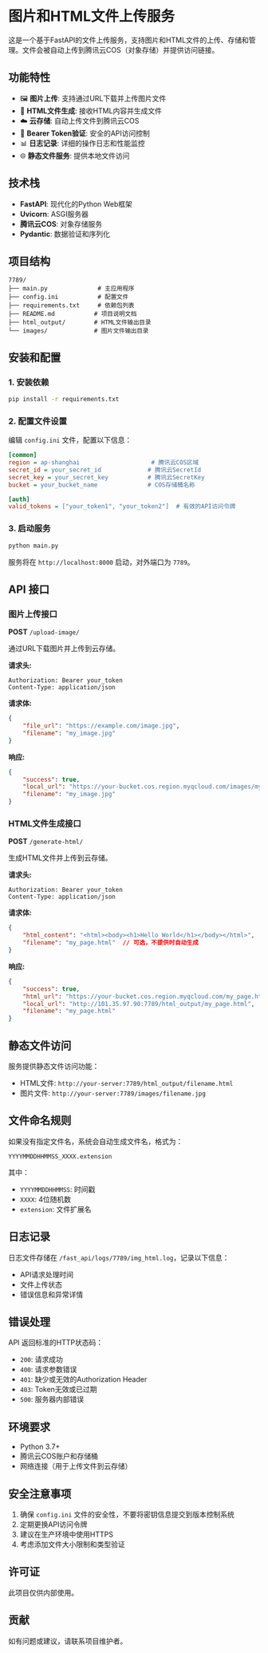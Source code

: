 # 图片和HTML文件上传服务

这是一个基于FastAPI的文件上传服务，支持图片和HTML文件的上传、存储和管理。文件会被自动上传到腾讯云COS（对象存储）并提供访问链接。

## 功能特性

- 🖼️ **图片上传**: 支持通过URL下载并上传图片文件
- 📄 **HTML文件生成**: 接收HTML内容并生成文件
- ☁️ **云存储**: 自动上传文件到腾讯云COS
- 🔐 **Bearer Token验证**: 安全的API访问控制
- 📊 **日志记录**: 详细的操作日志和性能监控
- 🌐 **静态文件服务**: 提供本地文件访问

## 技术栈

- **FastAPI**: 现代化的Python Web框架
- **Uvicorn**: ASGI服务器
- **腾讯云COS**: 对象存储服务
- **Pydantic**: 数据验证和序列化

## 项目结构

```
7789/
├── main.py              # 主应用程序
├── config.ini           # 配置文件
├── requirements.txt     # 依赖包列表
├── README.md           # 项目说明文档
├── html_output/        # HTML文件输出目录
└── images/             # 图片文件输出目录
```

## 安装和配置

### 1. 安装依赖

```bash
pip install -r requirements.txt
```

### 2. 配置文件设置

编辑 `config.ini` 文件，配置以下信息：

```ini
[common]
region = ap-shanghai                    # 腾讯云COS区域
secret_id = your_secret_id             # 腾讯云SecretId
secret_key = your_secret_key           # 腾讯云SecretKey
bucket = your_bucket_name              # COS存储桶名称

[auth]
valid_tokens = ["your_token1", "your_token2"]  # 有效的API访问令牌
```

### 3. 启动服务

```bash
python main.py
```

服务将在 `http://localhost:8000` 启动，对外端口为 `7789`。

## API 接口

### 图片上传接口

**POST** `/upload-image/`

通过URL下载图片并上传到云存储。

**请求头:**
```http
Authorization: Bearer your_token
Content-Type: application/json
```

**请求体:**
```json
{
    "file_url": "https://example.com/image.jpg",
    "filename": "my_image.jpg"
}
```

**响应:**
```json
{
    "success": true,
    "local_url": "https://your-bucket.cos.region.myqcloud.com/images/my_image.jpg",
    "filename": "my_image.jpg"
}
```

### HTML文件生成接口

**POST** `/generate-html/`

生成HTML文件并上传到云存储。

**请求头:**
```http
Authorization: Bearer your_token
Content-Type: application/json
```

**请求体:**
```json
{
    "html_content": "<html><body><h1>Hello World</h1></body></html>",
    "filename": "my_page.html"  // 可选，不提供时自动生成
}
```

**响应:**
```json
{
    "success": true,
    "html_url": "https://your-bucket.cos.region.myqcloud.com/my_page.html",
    "local_url": "http://101.35.97.90:7789/html_output/my_page.html",
    "filename": "my_page.html"
}
```

## 静态文件访问

服务提供静态文件访问功能：

- HTML文件: `http://your-server:7789/html_output/filename.html`
- 图片文件: `http://your-server:7789/images/filename.jpg`

## 文件命名规则

如果没有指定文件名，系统会自动生成文件名，格式为：
```
YYYYMMDDHHMMSS_XXXX.extension
```
其中：
- `YYYYMMDDHHMMSS`: 时间戳
- `XXXX`: 4位随机数
- `extension`: 文件扩展名

## 日志记录

日志文件存储在 `/fast_api/logs/7789/img_html.log`，记录以下信息：
- API请求处理时间
- 文件上传状态
- 错误信息和异常详情

## 错误处理

API 返回标准的HTTP状态码：

- `200`: 请求成功
- `400`: 请求参数错误
- `401`: 缺少或无效的Authorization Header
- `403`: Token无效或已过期
- `500`: 服务器内部错误

## 环境要求

- Python 3.7+
- 腾讯云COS账户和存储桶
- 网络连接（用于上传文件到云存储）

## 安全注意事项

1. 确保 `config.ini` 文件的安全性，不要将密钥信息提交到版本控制系统
2. 定期更换API访问令牌
3. 建议在生产环境中使用HTTPS
4. 考虑添加文件大小限制和类型验证

## 许可证

此项目仅供内部使用。

## 贡献

如有问题或建议，请联系项目维护者。
